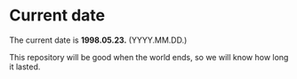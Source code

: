 # Current date

The current date is **1998.05.23.** (YYYY.MM.DD.)

This repository will be good when the world ends, so we will know how long it lasted.